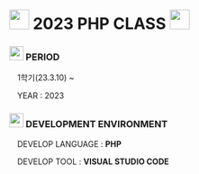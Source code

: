 <h1> <img src="https://cdn-icons-png.flaticon.com/512/3468/3468377.png" width = "35" height = "35" /> 2023 PHP CLASS <img src="https://cdn-icons-png.flaticon.com/512/3468/3468377.png" width = "35" height = "35"/> </h1>

<h3> <img src = "https://cdn-icons-png.flaticon.com/512/6597/6597133.png" width = "25" height = "25" > PERIOD </h3>
<p> <img src = "https://cdn-icons-png.flaticon.com/512/520/520459.png" width = "10" height = "10"> 1학기(23.3.10) ~ </p>
<p> <img src = "https://cdn-icons-png.flaticon.com/512/520/520459.png" width = "10" height = "10"> YEAR : 2023 </p>

<h3> <img src = "https://cdn-icons-png.flaticon.com/512/1557/1557167.png" width = "25" height = "25"> DEVELOPMENT ENVIRONMENT </h3>
<p> <img src = "https://cdn-icons-png.flaticon.com/512/520/520459.png" width = "10" height = "10"> DEVELOP LANGUAGE : <strong> PHP </strong> </p>
<p> <img src = "https://cdn-icons-png.flaticon.com/512/520/520459.png" width = "10" height = "10"> DEVELOP TOOL : <strong> VISUAL STUDIO CODE </strong> </p>
